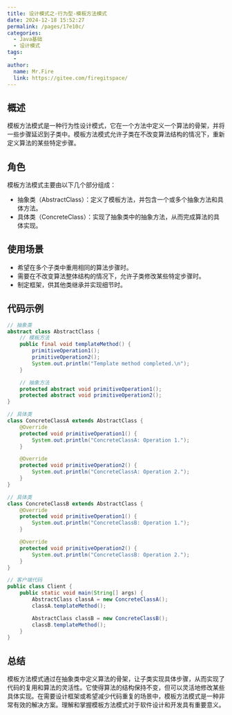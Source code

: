 ```yaml
---
title: 设计模式之-行为型-模板方法模式
date: 2024-12-18 15:52:27
permalink: /pages/17e10c/
categories:
  - Java基础
  - 设计模式
tags:
  - 
author: 
  name: Mr.Fire
  link: https://gitee.com/firegitspace/
---
```



## 概述
模板方法模式是一种行为性设计模式，它在一个方法中定义一个算法的骨架，并将一些步骤延迟到子类中。模板方法模式允许子类在不改变算法结构的情况下，重新定义算法的某些特定步骤。


## 角色
模板方法模式主要由以下几个部分组成：

- 抽象类（AbstractClass）：定义了模板方法，并包含一个或多个抽象方法和具体方法。
- 具体类（ConcreteClass）：实现了抽象类中的抽象方法，从而完成算法的具体实现。

## 使用场景
- 希望在多个子类中重用相同的算法步骤时。
- 需要在不改变算法整体结构的情况下，允许子类修改某些特定步骤时。
- 制定框架，供其他类继承并实现细节时。

## 代码示例
```java
// 抽象类
abstract class AbstractClass {
    // 模板方法
    public final void templateMethod() {
        primitiveOperation1();
        primitiveOperation2();
        System.out.println("Template method completed.\n");
    }

    // 抽象方法
    protected abstract void primitiveOperation1();
    protected abstract void primitiveOperation2();
}

// 具体类
class ConcreteClassA extends AbstractClass {
    @Override
    protected void primitiveOperation1() {
        System.out.println("ConcreteClassA: Operation 1.");
    }

    @Override
    protected void primitiveOperation2() {
        System.out.println("ConcreteClassA: Operation 2.");
    }
}

// 具体类
class ConcreteClassB extends AbstractClass {
    @Override
    protected void primitiveOperation1() {
        System.out.println("ConcreteClassB: Operation 1.");
    }

    @Override
    protected void primitiveOperation2() {
        System.out.println("ConcreteClassB: Operation 2.");
    }
}

// 客户端代码
public class Client {
    public static void main(String[] args) {
        AbstractClass classA = new ConcreteClassA();
        classA.templateMethod();

        AbstractClass classB = new ConcreteClassB();
        classB.templateMethod();
    }
}

```

## 总结
模板方法模式通过在抽象类中定义算法的骨架，让子类实现具体步骤，从而实现了代码的复用和算法的灵活性。它使得算法的结构保持不变，但可以灵活地修改某些具体实现。在需要设计框架或希望减少代码重复的场景中，模板方法模式是一种非常有效的解决方案。理解和掌握模板方法模式对于软件设计和开发具有重要意义。
